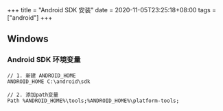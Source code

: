 +++
title = "Android SDK 安装"
date = 2020-11-05T23:25:18+08:00
tags = ["android"]
+++

## Windows

### Android SDK 环境变量

```
// 1. 新建 ANDROID_HOME
ANDROID_HOME C:\android\sdk

// 2. 添加path变量
Path %ANDROID_HOME%\tools;%ANDROID_HOME%\platform-tools;
```